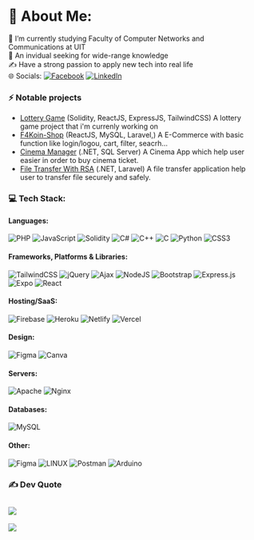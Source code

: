 # 💫 About Me:
👯 I’m currently studying Faculty of Computer Networks and Communications at UIT<br>
🌱 An invidual seeking for wide-range knowledge <br>
✍️ Have a strong passion to apply new tech into real life <br>
🌐 Socials: [![Facebook](https://img.shields.io/badge/Facebook-%231877F2.svg?logo=Facebook&logoColor=white)](https://facebook.com/tai.9029) [![LinkedIn](https://img.shields.io/badge/LinkedIn-%230077B5.svg?logo=linkedin&logoColor=white)](https://linkedin.com/in/nganhtai0411) 

### ⚡ Notable projects
 - [Lottery Game](https://github.com/nguyendamnhatanh/NT114-Lottery_Website_Using_Blockchain) (Solidity, ReactJS, ExpressJS, TailwindCSS) A lottery game project that i'm currenly working on
 - [F4Koin-Shop](http://github.com/phongkhuu115/F4-Koin_Web) (ReactJS, MySQL, Laravel,) A E-Commerce with basic function like login/logou, cart, filter, seacrh...
 - [Cinema Manager](http://github.com/t41n4/project_CinemaManager) (.NET, SQL Server) A Cinema App which help user easier in order to buy cinema ticket.
 - [File Transfer With RSA]([http://github.com/t41n4/project_CinemaManager](https://github.com/t41n4/file-transfer-rsa)) (.NET, Laravel) A file transfer application help user to transfer file securely and safely.

### 💻 Tech Stack:
#### Languages: 
![PHP](https://img.shields.io/badge/php-%23777BB4.svg?style=for-the-badge&logo=php&logoColor=white) ![JavaScript](https://img.shields.io/badge/javascript-%23323330.svg?style=for-the-badge&logo=javascript&logoColor=%23F7DF1E) ![Solidity](https://img.shields.io/badge/Solidity-%23363636.svg?style=for-the-badge&logo=solidity&logoColor=white) ![C#](https://img.shields.io/badge/c%23-%23239120.svg?style=for-the-badge&logo=c-sharp&logoColor=white) ![C++](https://img.shields.io/badge/c++-%2300599C.svg?style=for-the-badge&logo=c%2B%2B&logoColor=white) ![C](https://img.shields.io/badge/c-%2300599C.svg?style=for-the-badge&logo=c&logoColor=white) ![Python](https://img.shields.io/badge/python-3670A0?style=for-the-badge&logo=python&logoColor=ffdd54) ![CSS3](https://img.shields.io/badge/css3-%231572B6.svg?style=for-the-badge&logo=css3&logoColor=white)
#### Frameworks, Platforms & Libraries:
![TailwindCSS](https://img.shields.io/badge/tailwindcss-%2338B2AC.svg?style=for-the-badge&logo=tailwind-css&logoColor=white) ![jQuery](https://img.shields.io/badge/jquery-%230769AD.svg?style=for-the-badge&logo=jquery&logoColor=white) ![Ajax](https://img.shields.io/badge/ajax-%230769AD.svg?style=for-the-badge&logo=ajax&logoColor=white) ![NodeJS](https://img.shields.io/badge/node.js-6DA55F?style=for-the-badge&logo=node.js&logoColor=white) ![Bootstrap](https://img.shields.io/badge/bootstrap-%23563D7C.svg?style=for-the-badge&logo=bootstrap&logoColor=white) ![Express.js](https://img.shields.io/badge/express.js-%23404d59.svg?style=for-the-badge&logo=express&logoColor=%2361DAFB) ![Expo](https://img.shields.io/badge/expo-1C1E24?style=for-the-badge&logo=expo&logoColor=#D04A37) ![React](https://img.shields.io/badge/react-%2320232a.svg?style=for-the-badge&logo=react&logoColor=%2361DAFB) 
#### Hosting/SaaS: 
![Firebase](https://img.shields.io/badge/firebase-%23039BE5.svg?style=for-the-badge&logo=firebase) ![Heroku](https://img.shields.io/badge/heroku-%23430098.svg?style=for-the-badge&logo=heroku&logoColor=white) ![Netlify](https://img.shields.io/badge/netlify-%23000000.svg?style=for-the-badge&logo=netlify&logoColor=#00C7B7) ![Vercel](https://img.shields.io/badge/vercel-%23000000.svg?style=for-the-badge&logo=vercel&logoColor=white) 
#### Design: 
![Figma](https://img.shields.io/badge/figma-%23F24E1E.svg?style=for-the-badge&logo=figma&logoColor=white) ![Canva](https://img.shields.io/badge/Canva-%2300C4CC.svg?style=for-the-badge&logo=Canva&logoColor=white)
#### Servers:
![Apache](https://img.shields.io/badge/apache-%23D42029.svg?style=for-the-badge&logo=apache&logoColor=white) ![Nginx](https://img.shields.io/badge/nginx-%23009639.svg?style=for-the-badge&logo=nginx&logoColor=white) 
#### Databases:
![MySQL](https://img.shields.io/badge/mysql-%2300f.svg?style=for-the-badge&logo=mysql&logoColor=white) 
#### Other:
![Figma](https://img.shields.io/badge/figma-%23F24E1E.svg?style=for-the-badge&logo=figma&logoColor=white) ![LINUX](https://img.shields.io/badge/Linux-FCC624?style=for-the-badge&logo=linux&logoColor=black) ![Postman](https://img.shields.io/badge/Postman-FF6C37?style=for-the-badge&logo=postman&logoColor=white) ![Arduino](https://img.shields.io/badge/-Arduino-00979D?style=for-the-badge&logo=Arduino&logoColor=white)

### ✍️ Dev Quote
![](https://quotes-github-readme.vercel.app/api?type=horizontal&theme=dark)
---
[![](https://visitcount.itsvg.in/api?id=t41n4&icon=0&color=0)](https://visitcount.itsvg.in)
